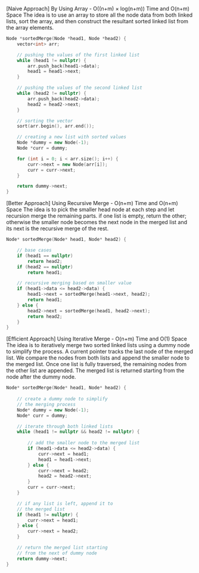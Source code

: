 <p>[Naive Approach] By Using Array - O((n+m) × log(n+m)) Time and O(n+m) Space  
The idea is to use an array to store all the node data from both linked lists, sort the array, and then construct the resultant sorted linked list from the array elements.</p>

```cpp
Node *sortedMerge(Node *head1, Node *head2) {
    vector<int> arr;

    // pushing the values of the first linked list
    while (head1 != nullptr) {
        arr.push_back(head1->data);
        head1 = head1->next;
    }

    // pushing the values of the second linked list
    while (head2 != nullptr) {
        arr.push_back(head2->data);
        head2 = head2->next;
    }

    // sorting the vector
    sort(arr.begin(), arr.end());

    // creating a new list with sorted values
    Node *dummy = new Node(-1);
    Node *curr = dummy;

    for (int i = 0; i < arr.size(); i++) {
        curr->next = new Node(arr[i]);
        curr = curr->next;
    }

    return dummy->next;
}
```
<p>[Better Approach] Using Recursive Merge - O(n+m) Time and O(n+m) Space
The idea is to pick the smaller head node at each step and let recursion merge the remaining parts. if one list is empty, return the other; otherwise the smaller node becomes the next node in the merged list and its next is the recursive merge of the rest.</p>

```cpp
Node* sortedMerge(Node* head1, Node* head2) {

    // base cases
    if (head1 == nullptr) 
        return head2;
    if (head2 == nullptr) 
        return head1;

    // recursive merging based on smaller value
    if (head1->data <= head2->data) {
        head1->next = sortedMerge(head1->next, head2);
        return head1;
    } else {
        head2->next = sortedMerge(head1, head2->next);
        return head2;
    }
}
```
<p>[Efficient Approach] Using Iterative Merge - O(n+m) Time and O(1) Space
The idea is to iteratively merge two sorted linked lists using a dummy node to simplify the process. A current pointer tracks the last node of the merged list. We compare the nodes from both lists and append the smaller node to the merged list. Once one list is fully traversed, the remaining nodes from the other list are appended. The merged list is returned starting from the node after the dummy node. </p>

```cpp
Node* sortedMerge(Node* head1, Node* head2) {
  
    // create a dummy node to simplify 
    // the merging process
    Node* dummy = new Node(-1);
    Node* curr = dummy;

    // iterate through both linked lists
    while (head1 != nullptr && head2 != nullptr) {
      
        // add the smaller node to the merged list
        if (head1->data <= head2->data) {
            curr->next = head1;
            head1 = head1->next;
        } else {
            curr->next = head2;
            head2 = head2->next;
        }
        curr = curr->next;
    }

    // if any list is left, append it to
    // the merged list
    if (head1 != nullptr) {
        curr->next = head1;
    } else {
        curr->next = head2;
    }

    // return the merged list starting
    // from the next of dummy node
    return dummy->next;
}
```

